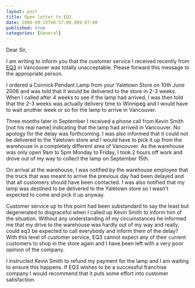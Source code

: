 ```yaml
---
layout: post
title: Open letter to EQ3
date: 2006-09-15T06:57:00.009-07:00
published: true
categories: [General]
---
```


<p>Dear Sir,</p>

<p>I am writing to inform you that the customer service I
received recently from <a href="http://www.eq3.com/">EQ3</a> in Vancouver was totally
unacceptable. Please forward this message to the
appropriate person.</p>

<p>I ordered a Connick Pendant Lamp from your Yaletown
Store on 10th June 2006 and was told that it would be
delivered to the store in 2-3 weeks. When I called
after 4 weeks to see if the lamp had arrived, I was
then told that the 2-3 weeks was actually delivery
time to Winnipeg and I would have to wait another week
or so for the lamp to arrive in Vancouver.</p>

<p>Three <em>months</em> later in September I received a phone
call from Kevin Smith [not his real name] indicating that the lamp had
arrived in Vancouver. No apology for the delay was
forthcoming. I was also informed that it could not be
delivered to the Yaletown store and I would have to
pick it up from the warehouse in a completely
different area of Vancouver. As the warehouse was only
open 9am to 5pm Monday to Friday, I took 2 hours off
work and drove out of my way to collect the lamp on
September 15th.</p>

<p>On arrival at the warehouse, I was notified by the
warehouse employee that the truck that was meant to
arrive the previous day had been delayed and that all
customers should have been contacted. I was also
notified that my lamp was destined to be delivered to
the Yaletown store so I wasn't expected to come and
pick it up anyway.</p>

<p>Customer service up to this point had been substandard
to say the least but degenerated to disgraceful when I
called up Kevin Smith to inform him of the situation.
Without any understanding of my circumstances he
informed me that my drive to the warehouse was hardly
out of my way and really, could eq3 be expected to
call everybody and inform them of the delay? With this
level of customer service, EQ3 cannot expect any of
their current customers to shop in the store again and
I have been left with a very poor opinion of the
company.</p>

<p>I instructed Kevin Smith to refund my payment for the
lamp and I am waiting to ensure this happens. If EQ3
wishes to be a successful franchise company I would
recommend that it puts some effort into customer
satisfaction.</p>
